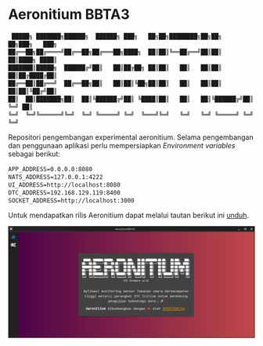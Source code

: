 # Aeronitium BBTA3

```text
 █████╗ ███████╗██████╗  ██████╗ ███╗   ██╗██╗████████╗██╗██╗   ██╗███╗   ███╗
██╔══██╗██╔════╝██╔══██╗██╔═══██╗████╗  ██║██║╚══██╔══╝██║██║   ██║████╗ ████║
███████║█████╗  ██████╔╝██║   ██║██╔██╗ ██║██║   ██║   ██║██║   ██║██╔████╔██║
██╔══██║██╔══╝  ██╔══██╗██║   ██║██║╚██╗██║██║   ██║   ██║██║   ██║██║╚██╔╝██║
██║  ██║███████╗██║  ██║╚██████╔╝██║ ╚████║██║   ██║   ██║╚██████╔╝██║ ╚═╝ ██║
╚═╝  ╚═╝╚══════╝╚═╝  ╚═╝ ╚═════╝ ╚═╝  ╚═══╝╚═╝   ╚═╝   ╚═╝ ╚═════╝ ╚═╝     ╚═╝
```

Repositori pengembangan experimental aeronitium. Selama pengembangan dan penggunaan aplikasi perlu mempersiapkan
_Environment variables_ sebagai berikut:

```text
APP_ADDRESS=0.0.0.0:8080
NATS_ADDRESS=127.0.0.1:4222
UI_ADDRESS=http://localhost:8080
DTC_ADDRESS=192.168.129.119:8400
SOCKET_ADDRESS=http://localhost:3000
```

Untuk mendapatkan rilis Aeronitium dapat melalui tautan berikut ini
[unduh](https://github.com/bbta3-bppt/aeronitium/releases/latest).

![Aeronitium](screenshoot.png "Aeronitium")

